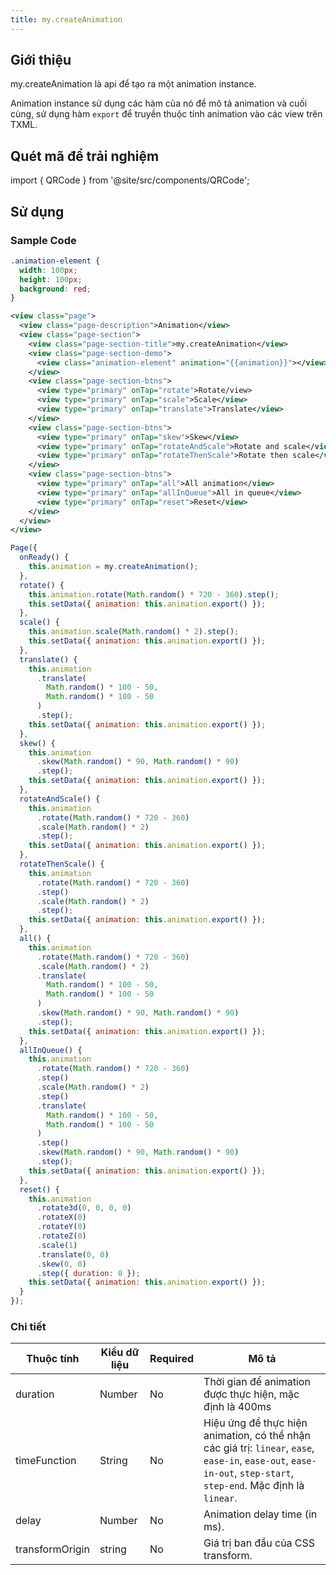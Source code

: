 ```yaml
---
title: my.createAnimation
---
```


## Giới thiệu

my.createAnimation là api để tạo ra một animation instance.

Animation instance sử dụng các hàm của nó để mô tả animation và cuối cùng,
sử dụng hàm `export` để truyền thuộc tính animation vào các view trên TXML.

## Quét mã để trải nghiệm

import { QRCode } from '@site/src/components/QRCode';

<QRCode page="pages/api/animation/index" />

## Sử dụng

### Sample Code

```css
.animation-element {
  width: 100px;
  height: 100px;
  background: red;
}
```

```xml
<view class="page">
  <view class="page-description">Animation</view>
  <view class="page-section">
    <view class="page-section-title">my.createAnimation</view>
    <view class="page-section-demo">
      <view class="animation-element" animation="{{animation}}"></view>
    </view>
    <view class="page-section-btns">
      <view type="primary" onTap="rotate">Rotate/view>
      <view type="primary" onTap="scale">Scale</view>
      <view type="primary" onTap="translate">Translate</view>
    </view>
    <view class="page-section-btns">
      <view type="primary" onTap="skew">Skew</view>
      <view type="primary" onTap="rotateAndScale">Rotate and scale</view>
      <view type="primary" onTap="rotateThenScale">Rotate then scale</view>
    </view>
    <view class="page-section-btns">
      <view type="primary" onTap="all">All animation</view>
      <view type="primary" onTap="allInQueue">All in queue</view>
      <view type="primary" onTap="reset">Reset</view>
    </view>
  </view>
</view>
```

```js
Page({
  onReady() {
    this.animation = my.createAnimation();
  },
  rotate() {
    this.animation.rotate(Math.random() * 720 - 360).step();
    this.setData({ animation: this.animation.export() });
  },
  scale() {
    this.animation.scale(Math.random() * 2).step();
    this.setData({ animation: this.animation.export() });
  },
  translate() {
    this.animation
      .translate(
        Math.random() * 100 - 50,
        Math.random() * 100 - 50
      )
      .step();
    this.setData({ animation: this.animation.export() });
  },
  skew() {
    this.animation
      .skew(Math.random() * 90, Math.random() * 90)
      .step();
    this.setData({ animation: this.animation.export() });
  },
  rotateAndScale() {
    this.animation
      .rotate(Math.random() * 720 - 360)
      .scale(Math.random() * 2)
      .step();
    this.setData({ animation: this.animation.export() });
  },
  rotateThenScale() {
    this.animation
      .rotate(Math.random() * 720 - 360)
      .step()
      .scale(Math.random() * 2)
      .step();
    this.setData({ animation: this.animation.export() });
  },
  all() {
    this.animation
      .rotate(Math.random() * 720 - 360)
      .scale(Math.random() * 2)
      .translate(
        Math.random() * 100 - 50,
        Math.random() * 100 - 50
      )
      .skew(Math.random() * 90, Math.random() * 90)
      .step();
    this.setData({ animation: this.animation.export() });
  },
  allInQueue() {
    this.animation
      .rotate(Math.random() * 720 - 360)
      .step()
      .scale(Math.random() * 2)
      .step()
      .translate(
        Math.random() * 100 - 50,
        Math.random() * 100 - 50
      )
      .step()
      .skew(Math.random() * 90, Math.random() * 90)
      .step();
    this.setData({ animation: this.animation.export() });
  },
  reset() {
    this.animation
      .rotate3d(0, 0, 0, 0)
      .rotateX(0)
      .rotateY(0)
      .rotateZ(0)
      .scale(1)
      .translate(0, 0)
      .skew(0, 0)
      .step({ duration: 0 });
    this.setData({ animation: this.animation.export() });
  }
});
```

### Chi tiết

| Thuộc tính      | Kiểu dữ liệu | Required | Mô tả                                                                                                                                                             |
| --------------- | ------------ | -------- | ----------------------------------------------------------------------------------------------------------------------------------------------------------------- |
| duration        | Number       | No       | Thời gian để animation được thực hiện, mặc định là 400ms                                                                                                          |
| timeFunction    | String       | No       | Hiệu ứng để thực hiện animation, có thể nhận các giá trị: `linear`, `ease`, `ease-in`, `ease-out`, `ease-in-out`, `step-start`, `step-end`. Mặc định là `linear`. |
| delay           | Number       | No       | Animation delay time (in ms).                                                                                                                                     |
| transformOrigin | string       | No       | Giá trị ban đầu của CSS transform.                                                                                                                                |
